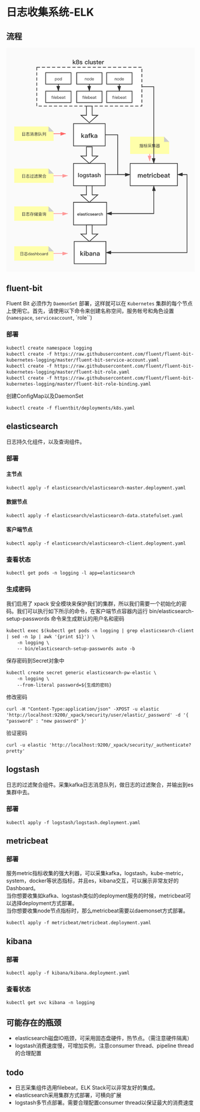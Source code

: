 # 日志收集系统-ELK

## 流程
![](/ELK.jpg)

## fluent-bit

Fluent Bit 必须作为 `DaemonSet` 部署，这样就可以在 `Kubernetes` 集群的每个节点上使用它。首先，请使用以下命令来创建名称空间，服务帐号和角色设置(`namespace`, `serviceaccount`, `role``)

### 部署
```
kubectl create namespace logging
kubectl create -f https://raw.githubusercontent.com/fluent/fluent-bit-kubernetes-logging/master/fluent-bit-service-account.yaml
kubectl create -f https://raw.githubusercontent.com/fluent/fluent-bit-kubernetes-logging/master/fluent-bit-role.yaml
kubectl create -f https://raw.githubusercontent.com/fluent/fluent-bit-kubernetes-logging/master/fluent-bit-role-binding.yaml
```

创建ConfigMap以及DaemonSet
```
kubectl create -f fluentbit/deployments/k8s.yaml
```

## elasticsearch
日志持久化组件，以及查询组件。

### 部署
#### 主节点
```
kubectl apply -f elasticsearch/elasticsearch-master.deployment.yaml
```

#### 数据节点
```
kubectl apply -f elasticsearch/elasticsearch-data.statefulset.yaml
```

#### 客户端节点
```
kubectl apply -f elasticsearch/elasticsearch-client.deployment.yaml
```

### 查看状态
```
kubectl get pods -n logging -l app=elasticsearch
```

### 生成密码
我们启用了 xpack 安全模块来保护我们的集群，所以我们需要一个初始化的密码。我们可以执行如下所示的命令，在客户端节点容器内运行 bin/elasticsearch-setup-passwords 命令来生成默认的用户名和密码
```
kubectl exec $(kubectl get pods -n logging | grep elasticsearch-client | sed -n 1p | awk '{print $1}') \
    -n logging \
    -- bin/elasticsearch-setup-passwords auto -b
```
保存密码到Secret对象中
```
kubectl create secret generic elasticsearch-pw-elastic \
    -n logging \
    --from-literal password=${生成的密码}
```
修改密码
```
curl -H "Content-Type:application/json" -XPOST -u elastic 'http://localhost:9200/_xpack/security/user/elastic/_password' -d '{ "password" : "new password" }'
```

验证密码
```
curl -u elastic 'http://localhost:9200/_xpack/security/_authenticate?pretty'
```

## logstash
日志的过滤聚合组件。采集kafka日志消息队列，做日志的过滤聚合，并输出到es集群中去。

### 部署
```
kubectl apply -f logstash/logstash.deployment.yaml
```

## metricbeat
### 部署
服务metric指标收集的强大利器，可以采集kafka，logstash，kube-metric，system，docker等状态指标，并且es，kibana交互，可以展示非常友好的Dashboard。  
当你想要收集如kafka、logstash类似的deployment服务的时候，metricbeat可以选择deployment方式部署。  
当你想要收集node节点指标时，那么metricbeat需要以daemonset方式部署。  

```
kubectl apply -f metricbeat/metricbeat.deployment.yaml
```

## kibana
### 部署
```
kubectl apply -f kibana/kibana.deployment.yaml
```
### 查看状态
```
kubectl get svc kibana -n logging
```

## 可能存在的瓶颈
- elasticsearch磁盘IO瓶颈，可采用固态盘硬件，热节点。（需注意硬件隔离）
- logstash消费速度慢，可增加实例，注意consumer thread、pipeline thread的合理配置

##  todo

- 日志采集组件选用filebeat，ELK Stack可以非常友好的集成。
- elasticsearch采用集群方式部署，可横向扩展
- logstash多节点部署。需要合理配置consumer thread以保证最大的消费速度
